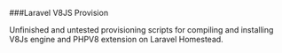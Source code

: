 ###Laravel V8JS Provision

Unfinished and untested provisioning scripts for compiling and installing V8Js engine and PHPV8 extension on Laravel Homestead.
